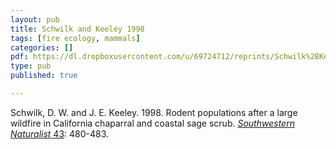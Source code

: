 ```yaml
---
layout: pub
title: Schwilk and Keeley 1998
tags: [fire ecology, mammals]
categories: []
pdf: https://dl.dropboxusercontent.com/u/69724712/reprints/Schwilk%2BKeeley-1998_Rodent_populations_wildfire.pdf
type: pub
published: true

---
```


Schwilk, D. W. and J. E. Keeley. 1998. Rodent populations after a large wildfire in California chaparral and coastal sage scrub. [*Southwestern Naturalist* 43](http://www.biosurvey.ou.edu/swan/con43_4.htm): 480-483.
